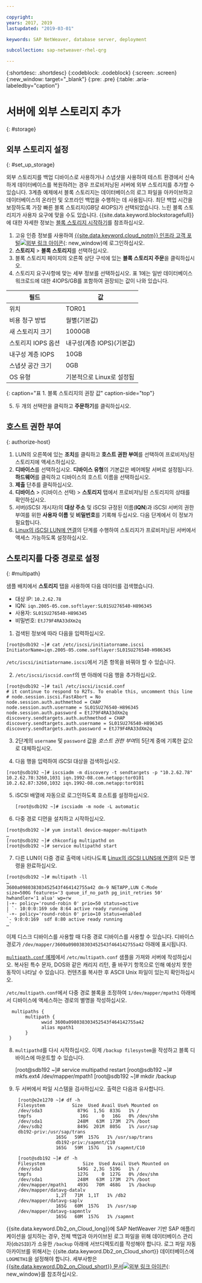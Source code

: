 ```yaml
---

copyright:
years: 2017, 2019
lastupdated: "2019-03-01"

keywords: SAP NetWeaver, database server, deployment

subcollection: sap-netweaver-rhel-qrg

---
```


{:shortdesc: .shortdesc}
{:codeblock: .codeblock}
{:screen: .screen}
{:new_window: target="_blank"}
{:pre: .pre}
{:table: .aria-labeledby="caption"}

# 서버에 외부 스토리지 추가
{: #storage}

## 외부 스토리지 설정
{: #set_up_storage}

외부 스토리지를 백업 디바이스로 사용하거나 스냅샷을 사용하여 테스트 환경에서 신속하게 데이터베이스를 복원하려는 경우 프로비저닝된 서버에 외부 스토리지를 추가할 수 있습니다. 3계층 예제에서 블록 스토리지는 데이터베이스의 로그 파일을 아카이브하고 데이터베이스의 온라인 및 오프라인 백업을 수행하는 데 사용됩니다. 최단 백업 시간을 보장하도록 가장 빠른 블록 스토리지(GB당 4IOPS)가 선택되었습니다. 느린 블록 스토리지가 사용자 요구에 맞을 수도 있습니다. {{site.data.keyword.blockstoragefull}}에 대한 자세한 정보는 [블록 스토리지 시작하기](/docs/infrastructure/BlockStorage?topic=BlockStorage-getting-started#getting-started)를 참조하십시오.


1. 고유 인증 정보를 사용하여 [{{site.data.keyword.cloud_notm}} 인프라 고객 포털![외부 링크 아이콘](../icons/launch-glyph.svg "외부 링크 아이콘")](https://control.softlayer.com/){: new_window}에 로그인하십시오.
2. **스토리지** > **블록 스토리지**를 선택하십시오.
3. 블록 스토리지 페이지의 오른쪽 상단 구석에 있는 **블록 스토리지 주문**을 클릭하십시오.
4. 스토리지 요구사항에 맞는 세부 정보를 선택하십시오. 표 1에는 일반 데이터베이스 워크로드에 대한 4IOPS/GB를 포함하여 권장되는 값이 나와 있습니다.

|              필드               |값                                        |
| -------------------------------- | ------------------------------------------------- |
|위치                          | TOR01                                             |
|비용 청구 방법                    | 월별(기본값)                                 |
|새 스토리지 크기                  | 1000GB                                           |
|스토리지 IOPS 옵션              | 내구성(계층 IOPS)(기본값)                 |
|내구성 계층 IOPS             | 10GB                                             |
|스냅샷 공간 크기               |0GB                                              |
|OS 유형                           | 기본적으로 Linux로 설정됨                                 |
{: caption="표 1. 블록 스토리지의 권장 값" caption-side="top"}

5. 두 개의 선택란을 클릭하고 **주문하기**를 클릭하십시오.

## 호스트 권한 부여
{: authorize-host}

1. LUN의 오른쪽에 있는 **조치**를 클릭하고 **호스트 권한 부여**를 선택하여 프로비저닝된 스토리지에 액세스하십시오.
2. **디바이스**를 선택하십시오. **디바이스 유형**의 기본값은 베어메탈 서버로 설정됩니다. **하드웨어**를 클릭하고 디바이스의 호스트 이름을 선택하십시오.
3. **제출** 단추를 클릭하십시오.
4. **디바이스** > (디바이스 선택) > **스토리지** 탭에서 프로비저닝된 스토리지의 상태를 확인하십시오.
5. 서버(iSCSI 개시자)의 **대상 주소** 및 iSCSI 규정된 이름(**IQN**)과 iSCSI 서버의 권한 부여를 위한 **사용자 이름** 및 **비밀번호**를 기록해 두십시오. 다음 단계에서 이 정보가 필요합니다.
6. [Linux의 iSCSI LUN에 연결](/docs/infrastructure/BlockStorage?topic=BlockStorage-mountingLinux#connecting-to-mpio-iscsi-luns-on-linux)의 단계를 수행하여 스토리지가 프로비저닝된 서버에서 액세스 가능하도록 설정하십시오.

## 스토리지를 다중 경로로 설정
{: #multipath}

샘플 배치에서 **스토리지** 탭을 사용하여 다음 데이터를 검색했습니다.
  * 대상 IP: `10.2.62.78`
  * IQN: `iqn.2005-05.com.softlayer:SL01SU276540-H896345`
  * 사용자: `SL01SU276540-H896345`
  * 비밀번호: `EtJ79F4RA33dXm2q`

1. 검색된 정보에 따라 다음을 입력하십시오.
```
[root@sdb192 ~]# cat /etc/iscsi/initiatorname.iscsi
InitiatorName=iqn.2005-05.come.softlayer:SL01SU276540-H986345
```
   `/etc/iscsi/initiatorname.iscsi`에서 기존 항목을 바꿔야 할 수 있습니다.

2. `/etc/iscsi/iscsid.conf`의 맨 아래에 다음 행을 추가하십시오.
```
[root@sdb192 ~]# tail /etc/iscsi/iscsid.conf
# it continue to respond to R2Ts. To enable this, uncomment this line
# node.session.iscsi.FastAbort = No
node.session.auth.authmethod = CHAP
node.session.auth.username = SL01SU276540-H896345
node.session.auth.password = EtJ79F4RA33dXm2q
discovery.sendtargets.auth.authmethod = CHAP
discovery.sendtargets.auth.username = SL01SU276540-H896345
discovery.sendtargets.auth.password = EtJ79F4RA33dXm2q
```

3. 2단계의 `username` 및 `password` 값을 *호스트 권한 부여*의 5단계 중에 기록한 값으로 대체하십시오.

4. 다음 행을 입력하여 iSCSI 대상을 검색하십시오.
```
[root@sdb192 ~]# iscsiadm -m discovery -t sendtargets -p "10.2.62.78"
10.2.62.78:3260,1031 iqn.1992-08.com.netapp:tor0101
10.2.62.87:3260,1032 iqn.1992-08.com.netapp:tor0101
```

5. iSCSI 배열에 자동으로 로그인하도록 호스트를 설정하십시오.

      `[root@sdb192 ~]# iscsiadm -m node -L automatic`

6. 다중 경로 디먼을 설치하고 시작하십시오.
```
[root@sdb192 ~]# yum install device-mapper-multipath
…
[root@sdb192 ~]# chkconfig multipathd on
[root@sdb192 ~]# service multipathd start
```

7. 다른 LUN이 다중 경로 출력에 나타나도록 [Linux의 iSCSI LUNS에 연결](/docs/infrastructure/BlockStorage?topic=BlockStorage-mountingLinux)의 모든 명령을 완료하십시오.
```
[root@sdb192 ~]# multipath -ll
…
3600a098038303452543f464142755a42 dm-9 NETAPP,LUN C-Mode
size=500G features='3 queue_if_no_path pg_init_retries 50' hwhandler='1 alua' wp=rw
|-+- policy='round-robin 0' prio=50 status=active
| `- 10:0:0:169 sde 8:64 active ready running
`-+- policy='round-robin 0' prio=10 status=enabled
`- 9:0:0:169  sdf 8:80 active ready running
…`
```

이제 디스크 디바이스를 사용할 때 다중 경로 디바이스를 사용할 수 있습니다. 디바이스 경로가 `/dev/mapper/3600a098038303452543f464142755a42` 아래에 표시됩니다.

[`multipath.conf` 예제](/docs/infrastructure/sap-netweaver-rhel-qrg?topic=sap-netweaver-rhel-qrg-sample)에서 `/etc/multipath.conf` 샘플을 가져와 서버에 작성하십시오. 복사된 특수 문자, DOS와 같은 캐리지 리턴, 줄 바꾸기 항목으로 인해 예상치 못한 동작이 나타날 수 있습니다. 컨텐츠를 복사한 후 ASCII Unix 파일이 있는지 확인하십시오.

`/etc/multipath.conf`에서 다중 경로 블록을 조정하여 `1/dev/mapper/mpath1` 아래에서 디바이스에 액세스하는 경로의 별명을 작성하십시오.

      multipaths {
	       multipath {
		         wwid 3600a098038303452543f464142755a42
		         alias mpath1
	       }
     }

8. `multipathd`를 다시 시작하십시오. 이제 `/backup filesystem`을 작성하고 블록 디바이스에 마운트할 수 있습니다.

      [root@sdb192 ~]# service multipathd restart
      [root@sdb192 ~]# mkfs.ext4 /dev/mapper/mpath1
      [root@sdb192 ~]# mkdir  /backup

9. 두 서버에서 파일 시스템을 검사하십시오. 출력은 다음과 유사합니다.

        [root@e2e1270 ~]# df -h
        Filesystem		    Size  Used Avail Use% Mounted on
        /dev/sda3             879G  1,5G  833G   1% /
        tmpfs                  16G     0   16G   0% /dev/shm
        /dev/sda1             248M   63M  173M  27% /boot
        /dev/sdb2             849G  201M  805G   1% /usr/sap
        db192-priv:/usr/sap/trans
                      165G   59M  157G   1% /usr/sap/trans
                      db192-priv:/sapmnt/C10
                      165G   59M  157G   1% /sapmnt/C10

        [root@sdb192 ~]# df -h
        Filesystem      	    Size  Used Avail Use% Mounted on
        /dev/sda3             549G  2,3G  519G   1% /
        tmpfs                 127G     0  127G   0% /dev/shm
        /dev/sda1             248M   63M  173M  27% /boot
        /dev/mapper/mpath1    493G   70M  468G   1% /backup
        /dev/mapper/datavg-datalv
                      1,2T   71M  1,1T   1% /db2
        /dev/mapper/datavg-saplv
                      165G   60M  157G   1% /usr/sap
        /dev/mapper/datavg-sapmntlv
                      165G   60M  157G   1% /sapmnt

{{site.data.keyword.Db2_on_Cloud_long}}에 SAP NetWeaver 기반 SAP 애플리케이션을 설치하는 경우, 전체 백업과 아카이브된 로그 파일을 위해 데이터베이스 관리자(`db2SID`)가 소유한 `/backup` 아래에 서브디렉토리를 작성해야 합니다. 로그 파일 자동 아카이브를 위해서는 {{site.data.keyword.Db2_on_Cloud_short}} 데이터베이스에 `LOGMETH1`을 설정해야 합니다. 세부사항은 [{{site.data.keyword.Db2_on_Cloud_short}} 문서![외부 링크 아이콘](../icons/launch-glyph.svg "외부 링크 아이콘")](http://www.ibm.com/support/knowledgecenter/SSEPGG_10.5.0/com.ibm.db2.luw.admin.ha.doc/doc/c0051344.html){: new_window}를 참조하십시오.
